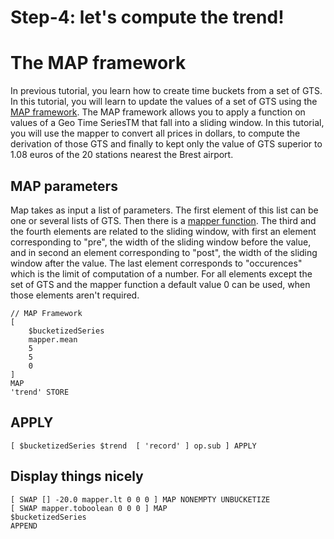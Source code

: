 # Step-4: let's compute the trend!

# The MAP framework

In previous tutorial, you learn how to create time buckets from a set of GTS. In this tutorial, you will learn to update the values of a set of GTS using the [MAP framework](http://www.warp10.io/reference/frameworks/framework-map/). The MAP framework allows you to apply a function on values of a Geo Time SeriesTM that fall into a sliding window. In this tutorial, you will use the mapper to convert all prices in dollars, to compute the derivation of those GTS and finally to kept only the value of GTS superior to 1.08 euros of the 20 stations nearest the Brest airport.

## MAP parameters

Map takes as input a list of parameters. The first element of this list can be one or several lists of GTS. Then there is a [mapper function](www.warp10.io/reference/reference/#framework-mappers). The third and the fourth elements are related to the sliding window, with first an element corresponding to "pre", the width of the sliding window before the value, and in second an element corresponding to "post", the width of the sliding window after the value. The last element corresponds to "occurences" which is the limit of computation of a number. For all elements except the set of GTS and the mapper function a default value 0 can be used, when those elements aren't required.

```
// MAP Framework
[
    $bucketizedSeries
    mapper.mean
    5
    5
    0
]
MAP
'trend' STORE
```

## APPLY 

```
[ $bucketizedSeries $trend  [ 'record' ] op.sub ] APPLY 
```

## Display things nicely

```
[ SWAP [] -20.0 mapper.lt 0 0 0 ] MAP NONEMPTY UNBUCKETIZE
[ SWAP mapper.toboolean 0 0 0 ] MAP
$bucketizedSeries
APPEND
```
